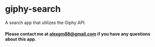 # giphy-search
A search app that utilizes the Giphy API.

#### Please contact me at alexgm88@gmail.com if you have any questions about this app.
